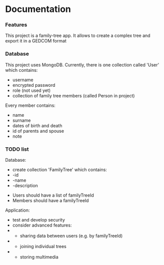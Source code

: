 # Documentation

### Features
This project is a family-tree app. It allows to create a complex tree and export it in a GEDCOM format


### Database
This project uses MongoDB. Currently, there is one collection called 'User' which contains:
* username
* encrypted password
* role (not used yet)
* collection of family tree members (called Person in project)

Every member contains:
* name
* surname
* dates of birth and death
* id of parents and spouse
* note

### TODO list

Database:
* create collection 'FamilyTree' which contains:
* -id
* -name
* -description

- Users should have a list of familyTreeId
- Members should have a familyTreeId


Application:
* test and develop security
* consider advanced features:
* * sharing data between users (e.g. by familyTreeId)
* * joining individual trees
* * storing multimedia
